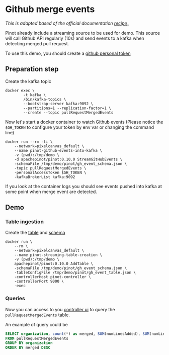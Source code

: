 # Github merge events

_This is adapted based of the official documentation [recipe](https://docs.pinot.apache.org/basics/recipes/github-events-stream)__

Pinot already include a streaming source to be used for demo.
This source will call Github API regularly (10s) and send events to a kafka when detecting merged pull request.

To use this demo, you should create a [github personal token](https://docs.github.com/en/authentication/keeping-your-account-and-data-secure/creating-a-personal-access-token)

## Preparation step

Create the kafka topic
```
docker exec \
        -t kafka \
        /bin/kafka-topics \
        --bootstrap-server kafka:9092 \
        --partitions=1 --replication-factor=1 \
        --create --topic pullRequestMergedEvents
```

Now let's start a docker container to watch Github events (Please notice the `$GH_TOKEN` to configure your token by env var or changing the command line)
```
docker run --rm -ti \
    --network=pixelcanvas_default \
    --name pinot-github-events-into-kafka \
    -v (pwd):/tmp/demo \
    -d apachepinot/pinot:0.10.0 StreamGitHubEvents \
    -schemaFile /tmp/demo/pinot/gh_event_schema.json \
    -topic pullRequestMergedEvents \
    -personalAccessToken $GH_TOKEN \
    -kafkaBrokerList kafka:9092
```

If you look at the container logs you should see events pushed into kafka at some point when merge event are detected.

## Demo

### Table ingestion

Create the [table](pinot/gh_event_table.json) and [schema](pinot/gh_event_schema.json)
```
docker run \
    --rm \
    --network=pixelcanvas_default \
    --name pinot-streaming-table-creation \
    -v (pwd):/tmp/demo \
    apachepinot/pinot:0.10.0 AddTable \
    -schemaFile /tmp/demo/pinot/gh_event_schema.json \
    -tableConfigFile /tmp/demo/pinot/gh_event_table.json \
    -controllerHost pinot-controller \
    -controllerPort 9000 \
    -exec
```

### Queries

Now you can access to you [controller ui](http://localhost:9000) to query the `pullRequestMergedEvents` table.

An example of query could be
```sql
SELECT organization, count(*) as merged, SUM(numLinesAdded), SUM(numLinesDeleted), SUM(numFilesChanged)
FROM pullRequestMergedEvents
GROUP BY organization
ORDER BY merged DESC
```